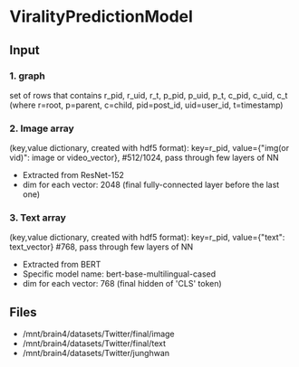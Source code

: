 # ViralityPredictionModel

## Input

### 1. graph
set of rows that contains r_pid, r_uid, r_t, p_pid, p_uid, p_t, c_pid, c_uid, c_t (where r=root, p=parent, c=child, pid=post_id, uid=user_id, t=timestamp)

### 2. Image array

(key,value dictionary, created with hdf5 format):  key=r_pid, value={"img(or vid)": image or video_vector}, #512/1024, pass through few layers of NN

- Extracted from ResNet-152
- dim for each vector: 2048 (final fully-connected layer before the last one)

### 3. Text array

(key,value dictionary, created with hdf5 format):    key=r_pid, value={"text": text_vector} #768, pass through few layers of NN

- Extracted from BERT
- Specific model name: bert-base-multilingual-cased
- dim for each vector: 768 (final hidden of 'CLS' token)

## Files
- /mnt/brain4/datasets/Twitter/final/image
- /mnt/brain4/datasets/Twitter/final/text
- /mnt/brain4/datasets/Twitter/junghwan
